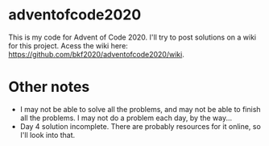 # adventofcode2020
This is my code for Advent of Code 2020. I'll try to post solutions on a wiki for this project. Acess the wiki here: https://github.com/bkf2020/adventofcode2020/wiki.

# Other notes
- I may not be able to solve all the problems, and may not be able to finish all the problems. I may not do a problem each day, by the way...
- Day 4 solution incomplete. There are probably resources for it online, so I'll look into that.
